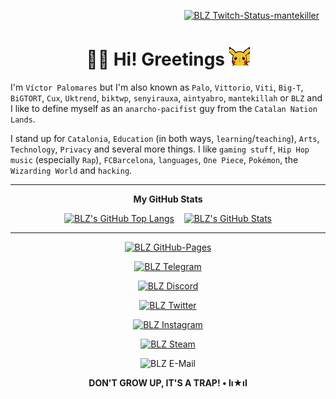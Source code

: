 <p align="right"><a href="https://twitch.tv/mantekiller" target="_blank"><img alt="BLZ Twitch-Status-mantekiller" src="https://img.shields.io/twitch/status/mantekiller?label=mantekiller&labelColor=0d1117&logo=Twitch&logoColor=9146ff&color=6340a5&style=for-the-badge" style="padding-right:10px;" /></a></p>
<h1 align="center"><b>👋🏼 Hi! Greetings </b><img src="./img/pikachu_wave.gif" width="33"/></h1>

I'm `Víctor Palomares` but I'm also known as `Palo`, `Vittorio`, `Viti`, `Big-T`, `BiGTORT`, `Cux`, `Uktrend`, `biktwp`, `senyirauxa`, `aintyabro`, `mantekillah` or `BLZ` and I like to define myself as an `anarcho-pacifist` guy from the `Catalan Nation Lands`.
  
I stand up for `Catalonia`, `Education` (in both ways, `learning`/`teaching`), `Arts`, `Technology`, `Privacy` and several more things. I like `gaming stuff`, `Hip Hop music` (especially `Rap`), `FCBarcelona`, `languages`, `One Piece`, `Pokémon`, the `Wizarding World` and `hacking`.

---
<div align="center">

**My GitHub Stats**

[![BLZ's GitHub Top Langs](https://github-readme-stats.vercel.app/api/top-langs/?username=mantekillah&hide_border=false&langs_count=10&layout=compact&title_color=00ff00&text_color=5edf2b&bg_color=0d1117&border_color=30363d&custom_title=MOST+USED+LANGUAGES&disable_animations=boolean)](https://github.com/mantekillah)
&nbsp;&nbsp;
[![BLZ's GitHub Stats](https://github-readme-stats.vercel.app/api?username=mantekillah&hide_border=false&show_icons=true&icon_color=ffffff&bg_color=0d1117&text_color=5edf2b&border_color=30363d&cache_seconds=1800&title_color=00ff00&hide_title=true&disable_animations=boolean)](https://github.com/mantekillah)

---
  
[![BLZ GitHub-Pages](https://img.shields.io/static/v1?label=&message=mantekillah.github.io/palo&labelColor=2b2b2b&logo=Jekyll&logoColor=cc0000&color=161b22&style=for-the-badge)](https://mantekillah.github.io/palo)

[![BLZ Telegram](https://img.shields.io/static/v1?label=&message=palo_senyirauxa&labelColor=ffffff&logo=Telegram&logoColor=26a5e4&color=161b22&style=for-the-badge)](https://t.me/palo_senyirauxa)

[![BLZ Discord](https://img.shields.io/static/v1?label=&message=mantekillah%239946&labelColor=5865f2&logo=Discord&logoColor=ffffff&color=161b22&style=for-the-badge)](https://github.com/mantekillah)

[![BLZ Twitter](https://img.shields.io/static/v1?label=&message=aintyabro&labelColor=1a8cd8&logo=Twitter&logoColor=d6d9db&color=161b22&style=for-the-badge)](https://twitter.com/intent/follow?original_referer=https%3A%2F%2Fgithub.com%2Fmantekillah&screen_name=aintyabro)

[![BLZ Instagram](https://img.shields.io/static/v1?label=&message=blz.reborn&logo=Instagram&labelColor=d5318c&logoColor=ffffff&color=161b22&style=for-the-badge)](http://instagram.com/blz.reborn)

[![BLZ Steam](https://img.shields.io/static/v1?label=&message=mantekillah&labelColor=1a2049&logo=Steam&logoColor=ffffff&color=161b22&style=for-the-badge)](https://steamcommunity.com/id/mantekillah)

![BLZ E-Mail](https://img.shields.io/static/v1?label=E-Mail&labelColor=263163&message=mantekillah%5B%40%5Dpm.me&logo=ProtonMail&logoColor=ffffff&color=161b22&style=for-the-badge)

**DON'T GROW UP, IT'S A TRAP! • lı★ıl**

</div>
